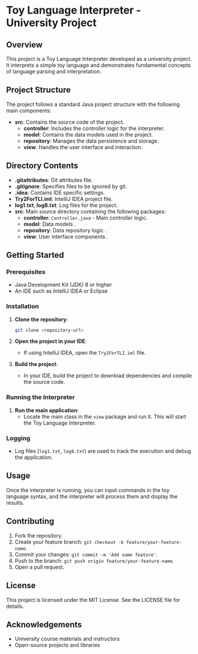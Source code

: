 # Toy Language Interpreter - University Project

## Overview

This project is a Toy Language Interpreter developed as a university project. It interprets a simple toy language and demonstrates fundamental concepts of language parsing and interpretation.

## Project Structure

The project follows a standard Java project structure with the following main components:

- **src**: Contains the source code of the project.
  - **controller**: Includes the controller logic for the interpreter.
  - **model**: Contains the data models used in the project.
  - **repository**: Manages the data persistence and storage.
  - **view**: Handles the user interface and interaction.

## Directory Contents

- **.gitattributes**: Git attributes file.
- **.gitignore**: Specifies files to be ignored by git.
- **.idea**: Contains IDE specific settings.
- **Try2ForTLI.iml**: IntelliJ IDEA project file.
- **log1.txt**, **log8.txt**: Log files for the project.
- **src**: Main source directory containing the following packages:
  - **controller**: `Controller.java` - Main controller logic.
  - **model**: Data models .
  - **repository**: Data repository logic .
  - **view**: User interface components .

## Getting Started

### Prerequisites

- Java Development Kit (JDK) 8 or higher
- An IDE such as IntelliJ IDEA or Eclipse

### Installation

1. **Clone the repository**:
    ```sh
    git clone <repository-url>
    ```

2. **Open the project in your IDE**:
   - If using IntelliJ IDEA, open the `Try2ForTLI.iml` file.

3. **Build the project**:
   - In your IDE, build the project to download dependencies and compile the source code.

### Running the Interpreter

1. **Run the main application**:
   - Locate the main class in the `view` package and run it. This will start the Toy Language Interpreter.

### Logging

- Log files (`log1.txt`, `log8.txt`) are used to track the execution and debug the application.

## Usage

Once the interpreter is running, you can input commands in the toy language syntax, and the interpreter will process them and display the results.

## Contributing

1. Fork the repository.
2. Create your feature branch: `git checkout -b feature/your-feature-name`.
3. Commit your changes: `git commit -m 'Add some feature'`.
4. Push to the branch: `git push origin feature/your-feature-name`.
5. Open a pull request.

## License

This project is licensed under the MIT License. See the LICENSE file for details.

## Acknowledgements

- University course materials and instructors
- Open-source projects and libraries
